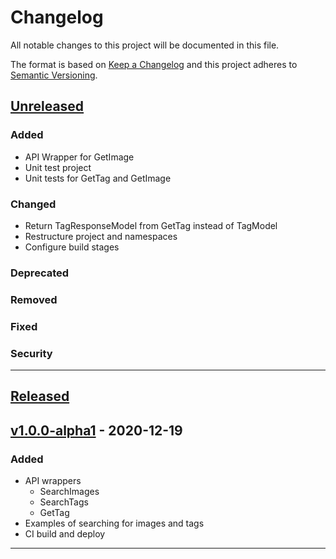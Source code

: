 # Changelog
All notable changes to this project will be documented in this file.

The format is based on [Keep a Changelog][Keep a Changelog] and this project adheres to [Semantic Versioning][Semantic Versioning].

## [Unreleased]

### Added
- API Wrapper for GetImage
- Unit test project
- Unit tests for GetTag and GetImage

### Changed
- Return TagResponseModel from GetTag instead of TagModel
- Restructure project and namespaces
- Configure build stages

### Deprecated

### Removed

### Fixed

### Security


---

## [Released]

## [v1.0.0-alpha1] - 2020-12-19

### Added
- API wrappers
    - SearchImages
    - SearchTags
    - GetTag
- Examples of searching for images and tags
- CI build and deploy

---

<!-- Links -->
[Keep a Changelog]: https://keepachangelog.com/
[Semantic Versioning]: https://semver.org/

<!-- Versions -->
[Unreleased]: https://github.com/Sibusten/philomena-api/compare/v1.0.0-alpha1...HEAD
[Released]: https://github.com/Sibusten/philomena-api/releases
[v1.0.0-alpha1]: https://github.com/Sibusten/philomena-api/releases/v1.0.0-alpha1
